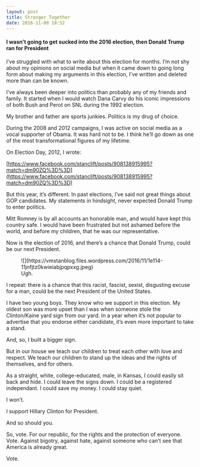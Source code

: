 ```yaml
---
layout: post
title: Stronger Together
date: 2016-11-08 18:52
---
```


#### I wasn’t going to get sucked into the 2016 election, then Donald Trump ran for President

I’ve struggled with what to write about this election for months. I’m not shy about my opinions on social media but when it came down to going long form about making my arguments in this election, I’ve written and deleted more than can be known.

I’ve always been deeper into politics than probably any of my friends and family. It started when I would watch Dana Carvy do his iconic impressions of both Bush and Perot on SNL during the 1992 election.

My brother and father are sports junkies. Politics is my drug of choice.

During the 2008 and 2012 campaigns, I was active on social media as a vocal supporter of Obama. It was hard not to be. I think he’ll go down as one of the most transformational figures of my lifetime.

On Election Day, 2012, I wrote:

[https://www.facebook.com/stanclift/posts/908138915995?match=dm90ZQ%3D%3D](https://www.facebook.com/stanclift/posts/908138915995?match=dm90ZQ%3D%3D)

But this year, it’s different. In past elections, I’ve said not great things about GOP candidates. My statements in hindsight, never expected Donald Trump to enter politics.

Mitt Romney is by all accounts an honorable man, and would have kept this country safe. I would have been frustrated but not ashamed before the world, and before my children, that he was our representative.

Now is the election of 2016, and there’s a chance that Donald Trump, could be our next President.

<figure class="wp-caption">![](https://vmstanblog.files.wordpress.com/2016/11/1e114-11jnfjtz0kwieiabjpqpxxg.jpeg)

<figcaption class="wp-caption-text">Ugh.</figcaption>

</figure>

I repeat: there is a chance that this racist, fascist, sexist, disgusting excuse for a man, could be the next President of the United States.

I have two young boys. They know who we support in this election. My oldest son was more upset than I was when someone stole the Clinton/Kaine yard sign from our yard. In a year when it’s not popular to advertise that you endorse either candidate, it’s even more important to take a stand.

And, so, I built a bigger sign.

But in our house we teach our children to treat each other with love and respect. We teach our children to stand up the ideas and the rights of themselves, and for others.

As a straight, white, college-educated, male, in Kansas, I could easily sit back and hide. I could leave the signs down. I could be a registered independant. I could save my money. I could stay quiet.

I won’t.

I support Hillary Clinton for President.

And so should you.

So, vote. For our republic, for the rights and the protection of everyone. Vote. Against bigotry, against hate, against someone who can’t see that America is already great.

Vote.
